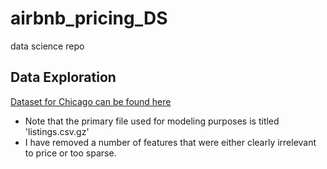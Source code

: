 # airbnb_pricing_DS
data science repo

## Data Exploration
[Dataset for Chicago can be found here](http://insideairbnb.com/get-the-data.html)
- Note that the primary file used for modeling purposes is titled 'listings.csv.gz'
- I have removed a number of features that were either clearly irrelevant to price or too sparse.